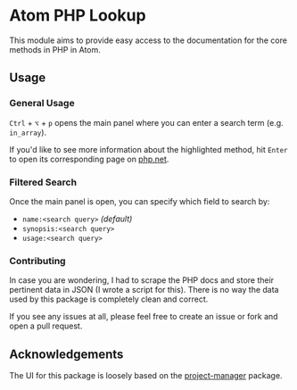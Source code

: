 # Atom PHP Lookup

This module aims to provide easy access to the documentation for the core methods in PHP in Atom.

## Usage

### General Usage
`Ctrl` + `⌥` + `p` opens the main panel where you can enter a search term (e.g. `in_array`).

If you'd like to see more information about the highlighted method, hit `Enter` to open its corresponding page on [php.net](https://php.net).

### Filtered Search
Once the main panel is open, you can specify which field to search by:

* `name:<search query>` *(default)*
* `synopsis:<search query>`
* `usage:<search query>`

### Contributing
In case you are wondering, I had to scrape the PHP docs and store their pertinent data in JSON (I wrote a script for this). There is no way the data used by this package is completely clean and correct.

If you see any issues at all, please feel free to create an issue or fork and open a pull request.

## Acknowledgements
The UI for this package is loosely based on the [project-manager](https://atom.io/packages/project-manager) package.
